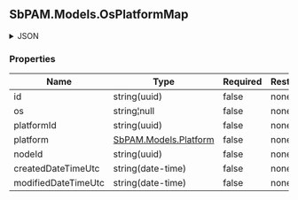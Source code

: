 
<h2 id="tocS_SbPAM.Models.OsPlatformMap">SbPAM.Models.OsPlatformMap</h2>

<a id="schemasbpam.models.osplatformmap"></a>
<a id="schema_SbPAM.Models.OsPlatformMap"></a>
<a id="tocSsbpam.models.osplatformmap"></a>
<a id="tocssbpam.models.osplatformmap"></a>

<details><summary>JSON</summary>


```json
{
  "id": "497f6eca-6276-4993-bfeb-53cbbbba6f08",
  "os": "string",
  "platformId": "32a6e381-64f4-4911-86b6-3bf681b64d23",
  "platform": {
    "id": "497f6eca-6276-4993-bfeb-53cbbbba6f08",
    "name": "string",
    "description": "string",
    "builtInAccount": "string",
    "passwordComplexityPolicyId": "2cd7b527-e70e-43d9-9b74-c73f64a0573e",
    "passwordComplexityPolicy": {
      "id": "497f6eca-6276-4993-bfeb-53cbbbba6f08",
      "name": "string",
      "description": "string",
      "lowerCase": true,
      "upperCase": true,
      "specialCharacter": true,
      "space": true,
      "numeric": true,
      "mustEndWith": "None",
      "mustStartWith": "None",
      "length": 0,
      "maxConsecutive": 0,
      "charsToExclude": "string",
      "nodeId": "959356e3-6168-4a92-b4a5-b9d462be6177",
      "createdDateTimeUtc": "2019-08-24T14:15:22Z",
      "modifiedDateTimeUtc": "2019-08-24T14:15:22Z",
      "type": "Password"
    },
    "scheduledChangePolicyId": "17df2cc9-77aa-486d-b2c3-eb63a3689174",
    "scheduledChangePolicy": {
      "id": "497f6eca-6276-4993-bfeb-53cbbbba6f08",
      "name": "string",
      "description": "string",
      "frequency": null,
      "periodValue": 0,
      "daysOfWeek": "string",
      "dayNumber": 0,
      "localTime": "2019-08-24T14:15:22Z",
      "utcTime": "2019-08-24T14:15:22Z",
      "nodeId": "959356e3-6168-4a92-b4a5-b9d462be6177",
      "createdDateTimeUtc": "2019-08-24T14:15:22Z",
      "modifiedDateTimeUtc": "2019-08-24T14:15:22Z"
    },
    "protectionPolicyScheduleId": "fb8b7dbf-b4af-4812-a27d-fdffc3b2498b",
    "protectionPolicySchedule": {
      "id": "497f6eca-6276-4993-bfeb-53cbbbba6f08",
      "name": "string",
      "description": "string",
      "frequency": null,
      "periodValue": 0,
      "daysOfWeek": "string",
      "dayNumber": 0,
      "localTime": "2019-08-24T14:15:22Z",
      "utcTime": "2019-08-24T14:15:22Z",
      "nodeId": "959356e3-6168-4a92-b4a5-b9d462be6177",
      "createdDateTimeUtc": "2019-08-24T14:15:22Z",
      "modifiedDateTimeUtc": "2019-08-24T14:15:22Z"
    },
    "scanScheduleId": "0eb70c50-8dc6-4087-9b2a-b6a2adebf24d",
    "scanSchedule": {
      "id": "497f6eca-6276-4993-bfeb-53cbbbba6f08",
      "name": "string",
      "description": "string",
      "frequency": null,
      "periodValue": 0,
      "daysOfWeek": "string",
      "dayNumber": 0,
      "localTime": "2019-08-24T14:15:22Z",
      "utcTime": "2019-08-24T14:15:22Z",
      "nodeId": "959356e3-6168-4a92-b4a5-b9d462be6177",
      "createdDateTimeUtc": "2019-08-24T14:15:22Z",
      "modifiedDateTimeUtc": "2019-08-24T14:15:22Z"
    },
    "verificationScheduleId": "cdcc8131-6845-4416-8986-86fd1614fd92",
    "verificationSchedule": {
      "id": "497f6eca-6276-4993-bfeb-53cbbbba6f08",
      "name": "string",
      "description": "string",
      "frequency": null,
      "periodValue": 0,
      "daysOfWeek": "string",
      "dayNumber": 0,
      "localTime": "2019-08-24T14:15:22Z",
      "utcTime": "2019-08-24T14:15:22Z",
      "nodeId": "959356e3-6168-4a92-b4a5-b9d462be6177",
      "createdDateTimeUtc": "2019-08-24T14:15:22Z",
      "modifiedDateTimeUtc": "2019-08-24T14:15:22Z"
    },
    "resetOnMismatch": true,
    "icon": "string",
    "basePlatformId": "01dea6be-a8fe-4b3c-9c51-3efd6a2732fb",
    "type": "Unspecified",
    "nodeId": "959356e3-6168-4a92-b4a5-b9d462be6177",
    "createdDateTimeUtc": "2019-08-24T14:15:22Z",
    "modifiedDateTimeUtc": "2019-08-24T14:15:22Z"
  },
  "nodeId": "959356e3-6168-4a92-b4a5-b9d462be6177",
  "createdDateTimeUtc": "2019-08-24T14:15:22Z",
  "modifiedDateTimeUtc": "2019-08-24T14:15:22Z"
}

```


</details>

### Properties

|Name|Type|Required|Restrictions|Description|
|---|---|---|---|---|
|id|string(uuid)|false|none|none|
|os|string¦null|false|none|none|
|platformId|string(uuid)|false|none|none|
|platform|[SbPAM.Models.Platform](../Models/sbpam.models.platform.md)|false|none|none|
|nodeId|string(uuid)|false|none|none|
|createdDateTimeUtc|string(date-time)|false|none|none|
|modifiedDateTimeUtc|string(date-time)|false|none|none|


